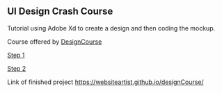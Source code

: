 ## UI Design Crash Course

Tutorial using Adobe Xd  to create a design and then coding the mockup.

Course offered by [DesignCourse](https://www.youtube.com/channel/UCVyRiMvfUNMA1UPlDPzG5Ow)

[Step 1](https://www.youtube.com/watch?v=_Hp_dI0DzY4)

[Step 2](https://www.youtube.com/watch?v=8gNrZ4lAnAw)

Link of finished project https://websiteartist.github.io/designCourse/